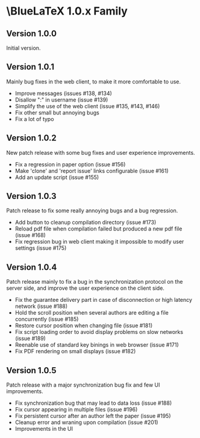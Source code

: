 \BlueLaTeX 1.0.x Family
=======================

Version 1.0.0
-------------

Initial version.

Version 1.0.1
-------------

Mainly bug fixes in the web client, to make it more comfortable to use.

 - Improve messages (issues #138, #134)
 - Disallow ":" in username (issue #139)
 - Simplify the use of the web client (issue #135, #143, #146)
 - Fix other small but annoying bugs
 - Fix a lot of typo

Version 1.0.2
-------------

New patch release with some bug fixes and user experience improvements.

 - Fix a regression in paper option (issue #156)
 - Make 'clone' and 'report issue' links configurable (issue #161)
 - Add an update script (issue #155)

Version 1.0.3
-------------

Patch release to fix some really annoying bugs and a bug regression.

 - Add button to cleanup compilation directory (issue #173)
 - Reload pdf file when compilation failed but produced a new pdf file (issue #168)
 - Fix regression bug in web client making it impossible to modify user settings (issue #175)

Version 1.0.4
-------------

Patch release mainly to fix a bug in the synchronization protocol on the server side, and improve the user experience on the client side.

 - Fix the guarantee delivery part in case of disconnection or high latency network (issue #188)
 - Hold the scroll position when several authors are editing a file concurrently (issue #185)
 - Restore cursor position when changing file (issue #181)
 - Fix script loading order to avoid display problems on slow networks (issue #189)
 - Reenable use of standard key binings in web browser (issue #171)
 - Fix PDF rendering on small displays (issue #182)

Version 1.0.5
-------------

Patch release with a major synchronization bug fix and few UI improvements.

 - Fix synchronization bug that may lead to data loss (issue #188)
 - Fix cursor appearing in multiple files (issue #196)
 - Fix persistent cursor after an author left the paper (issue #195)
 - Cleanup error and wraning upon compilation (issue #201)
 - Improvements in the UI
